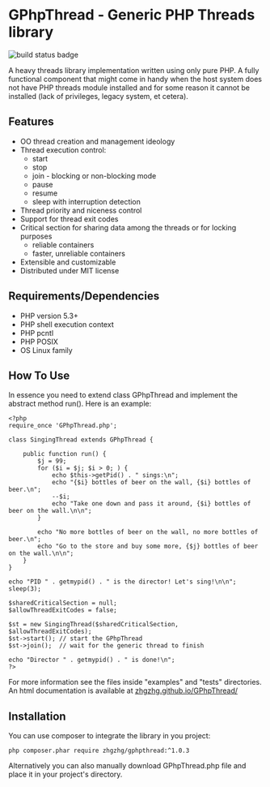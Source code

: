 GPhpThread - Generic PHP Threads library
========================================

![build status badge](https://travis-ci.com/zhgzhg/GPhpThread.svg?branch=master "Build status")

A heavy threads library implementation written using only pure PHP.
A fully functional component that might come in handy when the host
system does not have PHP threads module installed and for some reason it
cannot be installed (lack of privileges, legacy system, et cetera).

Features
--------

* OO thread creation and management ideology
* Thread execution control:
  * start
  * stop
  * join - blocking or non-blocking mode
  * pause
  * resume
  * sleep with interruption detection
* Thread priority and niceness control
* Support for thread exit codes
* Critical section for sharing data among the threads or for locking purposes
  * reliable containers
  * faster, unreliable containers
* Extensible and customizable
* Distributed under MIT license

Requirements/Dependencies
-------------------------

* PHP version 5.3+
* PHP shell execution context
* PHP pcntl
* PHP POSIX
* OS Linux family

How To Use
----------

In essence you need to extend class GPhpThread and implement the
abstract method run(). Here is an example:

```
<?php
require_once 'GPhpThread.php';

class SingingThread extends GPhpThread {

	public function run() {
		$j = 99;
		for ($i = $j; $i > 0; ) {
			echo $this->getPid() . " sings:\n";
			echo "{$i} bottles of beer on the wall, {$i} bottles of beer.\n";
			--$i;
			echo "Take one down and pass it around, {$i} bottles of beer on the wall.\n\n";
		}

		echo "No more bottles of beer on the wall, no more bottles of beer.\n";
		echo "Go to the store and buy some more, {$j} bottles of beer on the wall.\n\n";
	}
}

echo "PID " . getmypid() . " is the director! Let's sing!\n\n";
sleep(3);

$sharedCriticalSection = null;
$allowThreadExitCodes = false;

$st = new SingingThread($sharedCriticalSection, $allowThreadExitCodes);
$st->start(); // start the GPhpThread
$st->join();  // wait for the generic thread to finish

echo "Director " . getmypid() . " is done!\n";
?>
```

For more information see the files inside "examples" and "tests"
directories. An html documentation is available at [zhgzhg.github.io/GPhpThread/](https://zhgzhg.github.io/GPhpThread/)

Installation
------------

You can use composer to integrate the library in you project:

	php composer.phar require zhgzhg/gphpthread:^1.0.3

Alternatively you can also manually download GPhpThread.php file and
place it in your project's directory.
